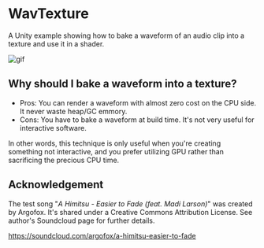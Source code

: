 WavTexture
==========

A Unity example showing how to bake a waveform of an audio clip into a texture and use it in a shader.

![gif](http://68.media.tumblr.com/30f650ff39f960963c7b8b0e1a090570/tumblr_ok12382h421qio469o1_500.gif)

Why should I bake a waveform into a texture?
--------------------------------------------

- Pros: You can  render a waveform with almost zero cost on the CPU side. It never waste heap/GC emmory.
- Cons: You have to bake a waveform at build time. It's not very useful for interactive software.

In other words, this technique is only useful when you're creating something not interactive,
and you prefer utilizing GPU rather than sacrificing the precious CPU time.

Acknowledgement
---------------

The test song "*A Himitsu - Easier to Fade (feat. Madi Larson)*" was created by Argofox.
It's shared under a Creative Commons Attribution License. See author's Soundcloud page for further details.

https://soundcloud.com/argofox/a-himitsu-easier-to-fade

